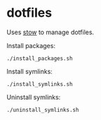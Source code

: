 # dotfiles

Uses [stow](https://www.gnu.org/software/stow/) to manage dotfiles.

Install packages:

    ./install_packages.sh

Install symlinks:

    ./install_symlinks.sh

Uninstall symlinks:

    ./uninstall_symlinks.sh
